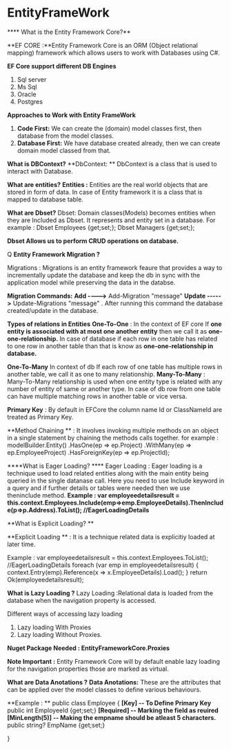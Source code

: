 # EntityFrameWork
**** What is the Entity Framework Core?**

**EF CORE :**Entity Framework Core is an ORM (Object relational mapping) framework which allows users to work with Databases using C#.


**EF Core support different DB Engines**
1. Sql server
2. Ms Sql
3. Oracle
4. Postgres

**Approaches to Work with Entity FrameWork**
1. **Code First:** We can create the (domain) model classes first, then database from the model classes.
2. **Database First:** We have database created already, then we can create domain model classed from that.

**What is DBContext?**
**DbContext: ** DbContext is a class that is used to interact with Database.

**What are entities?**
**Entities :** Entities are the real world objects that are stored in form of data.
In case of Entity framework it is a class that is mapped to database table.

**What are Dbset?**
Dbset: Domain classes(Models) becomes entities when they are Included as Dbset. It represents and entity set in a database.
For example : Dbset<Employee> Employees {get;set;};
              Dbset<Manager> Managers {get;set;};

**Dbset Allows us to perform CRUD operations on database.**


Q  **Entity Framework Migration ?**

Migrations : Migrations is an entity framework feaure that provides a way to incrementally update the database and keep the db in sync with the application model
while preserving the data in the databse.

**Migration Commands:**
**Add ---->** Add-Migration "message"
**Update ----->** Update-Migrations "message" . After running this command the database created/update in the database.

**Types of relations in Entities**
**One-To-One** : In the context of EF core If **one entity is associated with at most one another entity**  then we call it as **one-one-relationship.**
In case of database if each row in one table has related to one row in another table than that is know as  **one-one-relationship in database.**
                                                                   
**One-To-Many**  In context of db If each row of one table has multiple rows in another table, we call it as one to many relationship.
**Many-To-Many** : Many-To-Many relationship is used when one entity type is related with any number of entity of same or another type. In case of db row from one table can have multiple matching rows in another table or vice versa. 

**Primary Key** : By default in EFCore the column name Id or ClassNameId are treated as Primary Key.

**Method Chaining ** : It involves invoking multiple methods on an object in a single statement by chaining the methods calls together.
for example : 
modelBuilder.Entity<EmployeeProject>()
.HasOne(ep => ep.Project)
.WithMany(ep => ep.EmployeeProject)
.HasForeignKey(ep => ep.ProjectId);

****What is Eager Loading? ****
Eager Loading : Eager loading is a technique used to load related entities along with the main entity being queried in the single datanase call.
Here you need to use Include keyword in a query and if further details or tables were needed then we use theninclude method.
 **Example : var employeedetailsresult = this.context.Employees.Include(emp=>emp.EmployeeDetails).ThenInclude(p=>p.Address).ToList(); //EagerLoadingDetails**


**What is Explicit Loading? **

**Explicit Loading ** : It is a technique related data is explicitiy loaded at later time.

Example : var employeedetailsresult = this.context.Employees.ToList(); //EagerLoadingDetails
foreach (var emp in employeedetailsresult)
{
    context.Entry(emp).Reference(x => x.EmployeeDetails).Load();
}
return Ok(employeedetailsresult);

**What is Lazy Loading ?**
Lazy Loading :Relational data is loaded from the database when the navigation property is accessed.


Different ways of accessing lazy loading 

1. Lazy loading With Proxies
2. Lazy loading Without Proxies.

**Nuget Package Needed : EntityFrameworkCore.Proxies**


  **Note Important :** Entity Framework Core will by default enable lazy loading for the navigation properties those are marked as virtual.


  **What are Data Anotations ?**
  **Data Anotations:** These are the attributes that can be applied over the model classes to define various behaviours.

  **Example : **
  public class Employee
  {
  **[Key] -- To Define Primary Key**
   public int EmployeeId {get;set;}
   **[Required] -- Marking the field as reuired**
   **[MinLength(5)] -- Making the empname should be atleast 5 characters.**
   public string? EmpName {get;set;}
  
  }
  




 







